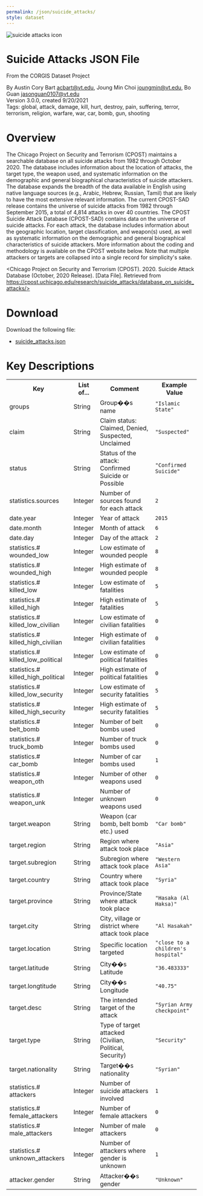```yaml
---
permalink: /json/suicide_attacks/
style: dataset
---
```


<img class="img-thumbnail float-right"
     src="/images/datasets/suicide-attacks-icon.png"
     alt="suicide attacks icon"
     role="presentation">

# Suicide Attacks JSON File

<p class='lead'>From the CORGIS Dataset Project</p>

<span class='text-muted'>By Austin Cory Bart <acbart@vt.edu>, Joung Min Choi <joungmin@vt.edu>, Bo Guan <jasonguan0107@vt.edu></span><br>
<span class='text-muted'>Version 3.0.0, created 9/20/2021</span><br>
<span class='text-muted'>Tags: global, attack, damage, kill, hurt, destroy, pain, suffering, terror, terrorism, religion, warfare, war, car, bomb, gun, shooting</span>

# Overview

The Chicago Project on Security and Terrorism (CPOST) maintains a searchable database on all suicide attacks from 1982 through October 2020. The database includes information about the location of attacks, the target type, the weapon used, and systematic information on the demographic and general biographical characteristics of suicide attackers. The database expands the breadth of the data available in English using native language sources (e.g., Arabic, Hebrew, Russian, Tamil) that are likely to have the most extensive relevant information.
The current CPOST-SAD release contains the universe of suicide attacks from 1982 through September 2015, a total of 4,814 attacks in over 40 countries. The CPOST Suicide Attack Database (CPOST-SAD) contains data on the universe of suicide attacks. For each attack, the database includes information about the geographic location, target classification, and weapon(s) used, as well as systematic information on the demographic and general biographical characteristics of suicide attackers. More information about the coding and methodology is available on the CPOST website below.
Note that multiple attackers or targets are collapsed into a single record for simplicity's sake.


<Chicago Project on Security and Terrorism (CPOST). 2020. Suicide Attack Database (October, 2020 Release). [Data File]. Retrieved from https://cpost.uchicago.edu/research/suicide_attacks/database_on_suicide_attacks/>




# Download

Download the following file:

* <a href='../../datasets/json/suicide_attacks/suicide_attacks.json' download>suicide_attacks.json <span class="fas fa-download"></span></a>

# Key Descriptions
    
<table class='table table-condensed table-striped table-bordered table-hover'>
<tr>
    <th class=''>Key</th>
    <th class=''>List of...</th>
    <th class=''>Comment</th>
    <th class=''>Example Value</th>
</tr>

<tr>
    <td>groups</td>
    <td>String</td> 
    <td>Group��s name</td>
    <td><code>"Islamic State"</code></td>
</tr>

<tr>
    <td>claim</td>
    <td>String</td> 
    <td>Claim status: Claimed, Denied, Suspected, Unclaimed</td>
    <td><code>"Suspected"</code></td>
</tr>

<tr>
    <td>status</td>
    <td>String</td> 
    <td>Status of the attack: Confirmed Suicide or Possible</td>
    <td><code>"Confirmed Suicide"</code></td>
</tr>

<tr>
    <td>statistics.sources</td>
    <td>Integer</td> 
    <td>Number of sources found for each attack</td>
    <td><code>2</code></td>
</tr>

<tr>
    <td>date.year</td>
    <td>Integer</td> 
    <td>Year of attack</td>
    <td><code>2015</code></td>
</tr>

<tr>
    <td>date.month</td>
    <td>Integer</td> 
    <td>Month of attack</td>
    <td><code>6</code></td>
</tr>

<tr>
    <td>date.day</td>
    <td>Integer</td> 
    <td>Day of the attack</td>
    <td><code>2</code></td>
</tr>

<tr>
    <td>statistics.# wounded_low</td>
    <td>Integer</td> 
    <td>Low estimate of wounded people</td>
    <td><code>8</code></td>
</tr>

<tr>
    <td>statistics.# wounded_high</td>
    <td>Integer</td> 
    <td>High estimate of wounded people</td>
    <td><code>8</code></td>
</tr>

<tr>
    <td>statistics.# killed_low</td>
    <td>Integer</td> 
    <td>Low estimate of fatalities</td>
    <td><code>5</code></td>
</tr>

<tr>
    <td>statistics.# killed_high</td>
    <td>Integer</td> 
    <td>High estimate of fatalities</td>
    <td><code>5</code></td>
</tr>

<tr>
    <td>statistics.# killed_low_civilian</td>
    <td>Integer</td> 
    <td>Low estimate of civilian fatalities</td>
    <td><code>0</code></td>
</tr>

<tr>
    <td>statistics.# killed_high_civilian</td>
    <td>Integer</td> 
    <td>High estimate of civilian fatalities</td>
    <td><code>0</code></td>
</tr>

<tr>
    <td>statistics.# killed_low_political</td>
    <td>Integer</td> 
    <td>Low estimate of political fatalities</td>
    <td><code>0</code></td>
</tr>

<tr>
    <td>statistics.# killed_high_political</td>
    <td>Integer</td> 
    <td>High estimate of political fatalities</td>
    <td><code>0</code></td>
</tr>

<tr>
    <td>statistics.# killed_low_security</td>
    <td>Integer</td> 
    <td>Low estimate of security fatalities</td>
    <td><code>5</code></td>
</tr>

<tr>
    <td>statistics.# killed_high_security</td>
    <td>Integer</td> 
    <td>High estimate of security fatalities</td>
    <td><code>5</code></td>
</tr>

<tr>
    <td>statistics.# belt_bomb</td>
    <td>Integer</td> 
    <td>Number of belt bombs used</td>
    <td><code>0</code></td>
</tr>

<tr>
    <td>statistics.# truck_bomb</td>
    <td>Integer</td> 
    <td>Number of truck bombs used</td>
    <td><code>0</code></td>
</tr>

<tr>
    <td>statistics.# car_bomb</td>
    <td>Integer</td> 
    <td>Number of car bombs used</td>
    <td><code>1</code></td>
</tr>

<tr>
    <td>statistics.# weapon_oth</td>
    <td>Integer</td> 
    <td>Number of other weapons used</td>
    <td><code>0</code></td>
</tr>

<tr>
    <td>statistics.# weapon_unk</td>
    <td>Integer</td> 
    <td>Number of unknown weapons used</td>
    <td><code>0</code></td>
</tr>

<tr>
    <td>target.weapon</td>
    <td>String</td> 
    <td>Weapon (car bomb, belt bomb etc.) used</td>
    <td><code>"Car bomb"</code></td>
</tr>

<tr>
    <td>target.region</td>
    <td>String</td> 
    <td>Region where attack took place</td>
    <td><code>"Asia"</code></td>
</tr>

<tr>
    <td>target.subregion</td>
    <td>String</td> 
    <td>Subregion where attack took place</td>
    <td><code>"Western Asia"</code></td>
</tr>

<tr>
    <td>target.country</td>
    <td>String</td> 
    <td>Country where attack took place</td>
    <td><code>"Syria"</code></td>
</tr>

<tr>
    <td>target.province</td>
    <td>String</td> 
    <td>Province/State where attack took place</td>
    <td><code>"Hasaka (Al Haksa)"</code></td>
</tr>

<tr>
    <td>target.city</td>
    <td>String</td> 
    <td>City, village or district where attack took place</td>
    <td><code>"Al Hasakah"</code></td>
</tr>

<tr>
    <td>target.location</td>
    <td>String</td> 
    <td>Specific location targeted</td>
    <td><code>"close to a children's hospital"</code></td>
</tr>

<tr>
    <td>target.latitude</td>
    <td>String</td> 
    <td>City��s Latitude</td>
    <td><code>"36.483333"</code></td>
</tr>

<tr>
    <td>target.longtitude</td>
    <td>String</td> 
    <td>City��s Longitude</td>
    <td><code>"40.75"</code></td>
</tr>

<tr>
    <td>target.desc</td>
    <td>String</td> 
    <td>The intended target of the attack</td>
    <td><code>"Syrian Army checkpoint"</code></td>
</tr>

<tr>
    <td>target.type</td>
    <td>String</td> 
    <td>Type of target attacked (Civilian, Political, Security)</td>
    <td><code>"Security"</code></td>
</tr>

<tr>
    <td>target.nationality</td>
    <td>String</td> 
    <td>Target��s nationality</td>
    <td><code>"Syrian"</code></td>
</tr>

<tr>
    <td>statistics.# attackers</td>
    <td>Integer</td> 
    <td>Number of suicide attackers involved</td>
    <td><code>1</code></td>
</tr>

<tr>
    <td>statistics.# female_attackers</td>
    <td>Integer</td> 
    <td>Number of female attackers</td>
    <td><code>0</code></td>
</tr>

<tr>
    <td>statistics.# male_attackers</td>
    <td>Integer</td> 
    <td>Number of male attackers</td>
    <td><code>0</code></td>
</tr>

<tr>
    <td>statistics.# unknown_attackers</td>
    <td>Integer</td> 
    <td>Number of attackers where gender is unknown </td>
    <td><code>1</code></td>
</tr>

<tr>
    <td>attacker.gender</td>
    <td>String</td> 
    <td>Attacker��s gender</td>
    <td><code>"Unknown"</code></td>
</tr>

</table>
